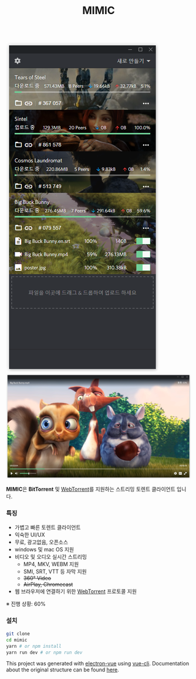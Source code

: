 <h1 align="center">
  <br>
  <br>
  MIMIC
  <br>
  <br>
</h1>

<br>

<img src="screenshots/mimic-1.png" alt="MIMIC 화면-1"/>
<img src="screenshots/mimic-2.png" alt="MIMIC 화면-2"/>

**MIMIC**은 **BitTorrent** 및 [WebTorrent](https://github.com/webtorrent/webtorrent)를 지원하는 스트리밍 토렌트 클라이언트 입니다.

### 특징
* 가볍고 빠른 토렌트 클라이언트
* 익숙한 UI/UX
* 무료, 광고없음, 오픈소스
* windows 및 mac OS 지원
* 비디오 및 오디오 실시간 스트리밍
  * MP4, MKV, WEBM 지원
  * SMI, SRT, VTT 등 자막 지원
  * ~~360° Video~~
  * ~~AirPlay, Chromecast~~
* 웹 브라우저에 연결하기 위한 [WebTorrent](https://github.com/webtorrent/webtorrent) 프로토콜 지원

※ 진행 상황: 60%

### 설치

```bash
git clone
cd mimic
yarn # or npm install
yarn run dev # or npm run dev
```

This project was generated with [electron-vue](https://github.com/SimulatedGREG/electron-vue) using [vue-cli](https://github.com/vuejs/vue-cli). Documentation about the original structure can be found [here](https://simulatedgreg.gitbooks.io/electron-vue/content/index.html).
